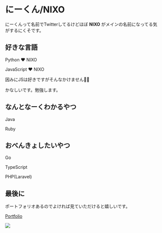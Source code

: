 # にーくん/NIXO

にーくんって名前でTwitterしてるけどほぼ **NIXO** がメインの名前になってる気がするにくそです。

## 好きな言語

Python ❤ NIXO

JavaScript ❤ NIXO

因みにJSは好きですがそんなかけません🥺🥺

かなしいです。勉強します。

## なんとなーくわかるやつ

Java

Ruby

## おべんきょしたいやつ

Go

TypeScript

PHP(Laravel)


## 最後に
ポートフォリオあるのでよければ見ていただけると嬉しいです。

[Portfolio](https://nixo.jp/)

![](https://komarev.com/ghpvc/?username=NIKUNzero)
